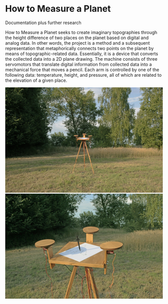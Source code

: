 # How to Measure a Planet
Documentation plus further research

How to Measure a Planet seeks to create imaginary topographies through the height difference of two places on the planet based on digital and analog data. In other words, the project is a method and a subsequent representation that metaphorically connects two points on the planet by means of topographic-related data. Essentially, it is a device that converts the collected data into a 2D plane drawing. The machine consists of three servomotors that translate digital information from collected data into a mechanical force that moves a pencil. Each arm is controlled by one of the following data: temperature, height, and pressure, all of which are related to the elevation of a given place.


![Alt text](https://github.com/malcela/howtomeasureaplanet/blob/main/ma-how_to_measure_a_planet-1.jpg "Drawing Machine")
![Alt text](https://github.com/malcela/howtomeasureaplanet/blob/main/ma-how_to_measure_a_planet-2.jpg "Drawing Machine Close Up")

